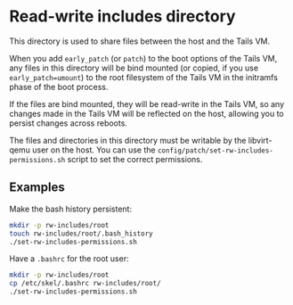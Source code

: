 # Read-write includes directory

This directory is used to share files between the host and the Tails VM.

When you add `early_patch` (or `patch`) to the boot options of the Tails
VM, any files in this directory will be bind mounted (or copied, if you
use `early_patch=umount`) to the root filesystem of the Tails VM in the
initramfs phase of the boot process.

If the files are bind mounted, they will be read-write in the Tails VM,
so any changes made in the Tails VM will be reflected on the host,
allowing you to persist changes across reboots.

The files and directories in this directory must be writable by the
libvirt-qemu user on the host. You can use the
`config/patch/set-rw-includes-permissions.sh` script to set the correct
permissions.

## Examples

Make the bash history persistent:

```bash
mkdir -p rw-includes/root
touch rw-includes/root/.bash_history
./set-rw-includes-permissions.sh
```

Have a `.bashrc` for the root user:

```bash
mkdir -p rw-includes/root
cp /etc/skel/.bashrc rw-includes/root/
./set-rw-includes-permissions.sh
```
